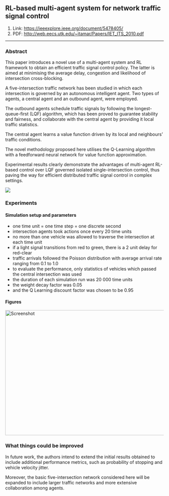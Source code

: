 ## RL-based multi-agent system for network traffic signal control

1. Link: https://ieeexplore.ieee.org/document/5478405/
2. PDF: http://web.eecs.utk.edu/~itamar/Papers/IET_ITS_2010.pdf

-----

### Abstract

This paper introduces a novel use of a multi-agent system and RL framework to obtain an efficient traffic signal control policy. The latter is aimed at minimising the average delay, congestion and likelihood of intersection cross-blocking. 

A five-intersection traffic network has been studied in which each intersection is governed by an autonomous intelligent agent. Two types of agents, a central agent and an outbound agent, were employed. 

The outbound agents schedule traffic signals by following the longest-queue-first (LQF) algorithm, which has been proved to guarantee stability and fairness, and collaborate with the central agent by providing it local traffic statistics. 

The central agent learns a value function driven by its local and neighbours’ traffic conditions. 

The novel methodology proposed here utilises the Q-Learning algorithm with a feedforward neural network for value function approximation. 

Experimental results clearly demonstrate the advantages of multi-agent RL-based control over LQF governed isolated single-intersection control, thus paving the way for efficient distributed traffic signal control in complex settings.



<img src="https://i.paste.pics/56AVN.png">


### Experiments

#### Simulation setup and parameters
* one time unit = one time step = one discrete second
* intersection agents took actions once every 20 time units
* no more than one vehicle was allowed to traverse the intersection at each time unit
* if a light signal transitions from red to green, there is a 2 unit delay for red-clear
* traffic arrivals followed the Poisson distribution with average arrival rate ranging from 0.1 to 1.0
* to evaluate the performance, only statistics of vehicles which passed the central intersection was used
* the duration of each simulation run was 20 000 time units
* the weight decay factor was 0.05
* and the Q Learning discount factor was chosen to be 0.95

#### Figures
<img src="https://i.paste.pics/56B3H.png" width="1000" height="398" alt="Screenshot">

### What things could be improved

In future work, the authors intend to extend the initial results obtained to include additional performance metrics,
such as probability of stopping and vehicle velocity jitter. 

Moreover, the basic five-intersection network considered
here will be expanded to include larger traffic networks and more extensive collaboration among agents.
